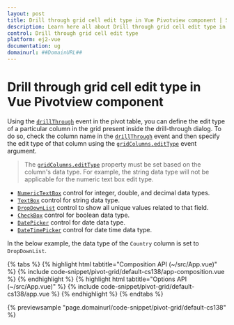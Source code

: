 ```yaml
---
layout: post
title: Drill through grid cell edit type in Vue Pivotview component | Syncfusion
description: Learn here all about Drill through grid cell edit type in Syncfusion Vue Pivotview component of Syncfusion Essential JS 2 and more.
control: Drill through grid cell edit type 
platform: ej2-vue
documentation: ug
domainurl: ##DomainURL##
---
```


# Drill through grid cell edit type in Vue Pivotview component

Using the [`drillThrough`](https://ej2.syncfusion.com/vue/documentation/api/pivotview/#drillthrough) event in the pivot table, you can define the edit type of a particular column in the grid present inside the drill-through dialog. To do so, check the column name in the [`drillThrough`](https://ej2.syncfusion.com/vue/documentation/api/pivotview/#drillthrough) event and then specify the edit type of that column using the [`gridColumns.editType`](https://ej2.syncfusion.com/vue/documentation/api/grid/column/#edittype) event argument.

> The [`gridColumns.editType`](https://ej2.syncfusion.com/vue/documentation/api/grid/column/#edittype) property must be set based on the column's data type. For example, the string data type will not be applicable for the numeric text box edit type.

* [`NumericTextBox`](https://ej2.syncfusion.com/vue/documentation/numerictextbox/) control for integer, double, and decimal data types.
* [`TextBox`](https://ej2.syncfusion.com/vue/documentation/textbox/) control for string data type.
* [`DropDownList`](https://ej2.syncfusion.com/vue/documentation/drop-down-list/) control to show all unique values related to that field.
* [`CheckBox`](https://ej2.syncfusion.com/vue/documentation/check-box/) control for boolean data type.
* [`DatePicker`](https://ej2.syncfusion.com/vue/documentation/datepicker/) control for date data type.
* [`DateTimePicker`](https://ej2.syncfusion.com/vue/documentation/datetimepicker/) control for date time data type.

In the below example, the data type of the `Country` column is set to `DropDownList`.

{% tabs %}
{% highlight html tabtitle="Composition API (~/src/App.vue)" %}
{% include code-snippet/pivot-grid/default-cs138/app-composition.vue %}
{% endhighlight %}
{% highlight html tabtitle="Options API (~/src/App.vue)" %}
{% include code-snippet/pivot-grid/default-cs138/app.vue %}
{% endhighlight %}
{% endtabs %}
        
{% previewsample "page.domainurl/code-snippet/pivot-grid/default-cs138" %}